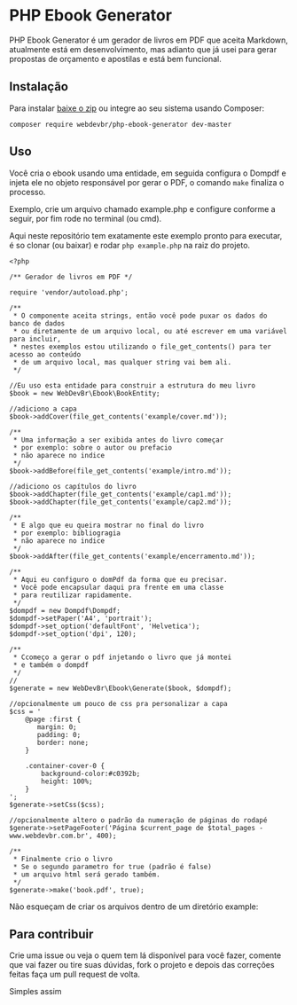 # PHP Ebook Generator

PHP Ebook Generator é um gerador de livros em PDF que aceita Markdown, atualmente está em desenvolvimento, mas adianto que já usei para gerar propostas de orçamento e apostilas e está bem funcional.

## Instalação

Para instalar [baixe o zip]() ou integre ao seu sistema usando Composer:

	composer require webdevbr/php-ebook-generator dev-master

## Uso

Você cria o ebook usando uma entidade, em seguida configura o Dompdf e injeta ele no objeto responsável por gerar o PDF, o comando `make` finaliza o processo.

Exemplo, crie um arquivo chamado example.php e configure conforme a seguir, por fim rode no terminal (ou cmd).

Aqui neste repositório tem exatamente este exemplo pronto para executar, é so clonar (ou baixar) e rodar `php example.php` na raiz do projeto.


	<?php

	/** Gerador de livros em PDF */

	require 'vendor/autoload.php';

	/**
	 * O componente aceita strings, então você pode puxar os dados do banco de dados
	 * ou diretamente de um arquivo local, ou até escrever em uma variável para incluir,
	 * nestes exemplos estou utilizando o file_get_contents() para ter acesso ao conteúdo
	 * de um arquivo local, mas qualquer string vai bem ali.
	 */

	//Eu uso esta entidade para construir a estrutura do meu livro
	$book = new WebDevBr\Ebook\BookEntity;

	//adiciono a capa
	$book->addCover(file_get_contents('example/cover.md'));

	/**
	 * Uma informação a ser exibida antes do livro começar
	 * por exemplo: sobre o autor ou prefacio
	 * não aparece no indice
	 */
	$book->addBefore(file_get_contents('example/intro.md'));

	//adiciono os capítulos do livro
	$book->addChapter(file_get_contents('example/cap1.md'));
	$book->addChapter(file_get_contents('example/cap2.md'));

	/**
	 * E algo que eu queira mostrar no final do livro
	 * por exemplo: bibliogragia
	 * não aparece no indice
	 */
	$book->addAfter(file_get_contents('example/encerramento.md'));

	/**
	 * Aqui eu configuro o domPdf da forma que eu precisar.
	 * Você pode encapsular daqui pra frente em uma classe
	 * para reutilizar rapidamente.
	 */
	$dompdf = new Dompdf\Dompdf;
	$dompdf->setPaper('A4', 'portrait');
	$dompdf->set_option('defaultFont', 'Helvetica');
	$dompdf->set_option('dpi', 120);

	/**
	 * Ccomeço a gerar o pdf injetando o livro que já montei
	 * e também o dompdf
	 */
	//
	$generate = new WebDevBr\Ebook\Generate($book, $dompdf);

	//opcionalmente um pouco de css pra personalizar a capa
	$css = '
		@page :first {
		   margin: 0;
		   padding: 0;
		   border: none;
		}
		
		.container-cover-0 {
			background-color:#c0392b;
			height: 100%;
		}
	';
	$generate->setCss($css);

	//opcionalmente altero o padrão da numeração de páginas do rodapé
	$generate->setPageFooter('Página $current_page de $total_pages - www.webdevbr.com.br', 400);

	/**
	 * Finalmente crio o livro
	 * Se o segundo parametro for true (padrão é false)
	 * um arquivo html será gerado também.
	 */
	$generate->make('book.pdf', true);


Não esqueçam de criar os arquivos dentro de um diretório example:

## Para contribuir

Crie uma issue ou veja o quem tem lá disponível para você fazer, comente que vai fazer ou tire suas dúvidas, fork o projeto e depois das correções feitas faça um pull request de volta.

Simples assim